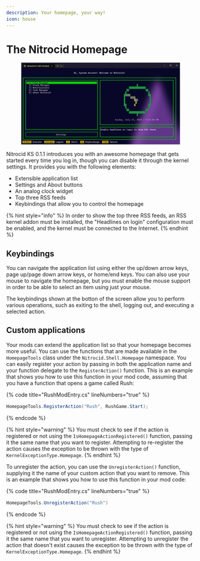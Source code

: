 ```yaml
---
description: Your homepage, your way!
icon: house
---
```


# The Nitrocid Homepage

<figure><img src="../../.gitbook/assets/image.png" alt=""><figcaption></figcaption></figure>

Nitrocid KS 0.1.1 introduces you with an awesome homepage that gets started every time you log in, though you can disable it through the kernel settings. It provides you with the following elements:

* Extensible application list
* Settings and About buttons
* An analog clock widget
* Top three RSS feeds
* Keybindings that allow you to control the homepage

{% hint style="info" %}
In order to show the top three RSS feeds, an RSS kernel addon must be installed, the "Headlines on login" configuration must be enabled, and the kernel must be connected to the Internet.
{% endhint %}

## Keybindings

You can navigate the application list using either the up/down arrow keys, page up/page down arrow keys, or home/end keys. You can also use your mouse to navigate the homepage, but you must enable the mouse support in order to be able to select an item using just your mouse.

The keybindings shown at the botton of the screen allow you to perform various operations, such as exiting to the shell, logging out, and executing a selected action.

## Custom applications

Your mods can extend the application list so that your homepage becomes more useful. You can use the functions that are made available in the `HomepageTools` class under the `Nitrocid.Shell.Homepage` namespace. You can easily register your action by passing in both the application name and your function delegate to the `RegisterAction()` function. This is an example that shows you how to use this function in your mod code, assuming that you have a function that opens a game called Rush:

{% code title="RushModEntry.cs" lineNumbers="true" %}
```csharp
HomepageTools.RegisterAction("Rush", RushGame.Start);
```
{% endcode %}

{% hint style="warning" %}
You must check to see if the action is registered or not using the `IsHomepageActionRegistered()` function, passing it the same name that you want to register. Attempting to re-register the action causes the exception to be thrown with the type of `KernelExceptionType.Homepage`.
{% endhint %}

To unregister the action, you can use the `UnregisterAction()` function, supplying it the name of your custom action that you want to remove. This is an example that shows you how to use this function in your mod code:

{% code title="RushModEntry.cs" lineNumbers="true" %}
```csharp
HomepageTools.UnregisterAction("Rush")
```
{% endcode %}

{% hint style="warning" %}
You must check to see if the action is registered or not using the `IsHomepageActionRegistered()` function, passing it the same name that you want to unregister. Attempting to unregister the action that doesn't exist causes the exception to be thrown with the type of `KernelExceptionType.Homepage`.
{% endhint %}
